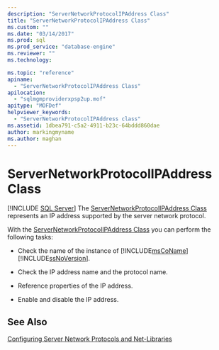 ```yaml
---
description: "ServerNetworkProtocolIPAddress Class"
title: "ServerNetworkProtocolIPAddress Class"
ms.custom: ""
ms.date: "03/14/2017"
ms.prod: sql
ms.prod_service: "database-engine"
ms.reviewer: ""
ms.technology: 

ms.topic: "reference"
apiname: 
  - "ServerNetworkProtocolIPAddress Class"
apilocation: 
  - "sqlmgmproviderxpsp2up.mof"
apitype: "MOFDef"
helpviewer_keywords: 
  - "ServerNetworkProtocolIPAddress class"
ms.assetid: 1dbea791-c5a2-4911-b23c-64bddd860dae
author: markingmyname
ms.author: maghan
---
```

# ServerNetworkProtocolIPAddress Class
[!INCLUDE [SQL Server](../../../includes/applies-to-version/sqlserver.md)]
  The [ServerNetworkProtocolIPAddress Class](../../../relational-databases/wmi-provider-configuration-classes/servernetworkprotocolipaddress-class/servernetworkprotocolipaddress-class.md) represents an IP address supported by the server network protocol.  
  
 With the [ServerNetworkProtocolIPAddress Class](../../../relational-databases/wmi-provider-configuration-classes/servernetworkprotocolipaddress-class/servernetworkprotocolipaddress-class.md) you can perform the following tasks:  
  
-   Check the name of the instance of [!INCLUDE[msCoName](../../../includes/msconame-md.md)] [!INCLUDE[ssNoVersion](../../../includes/ssnoversion-md.md)].  
  
-   Check the IP address name and the protocol name.  
  
-   Reference properties of the IP address.  
  
-   Enable and disable the IP address.  
  
## See Also  
 [Configuring Server Network Protocols and Net-Libraries](https://msdn.microsoft.com/library/ms177485\(v=sql.100\).aspx)  
  
  

